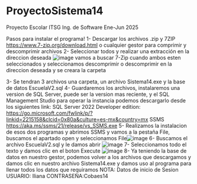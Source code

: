 # ProyectoSistema14
Proyecto Escolar ITSG Ing. de Software Ene-Jun 2025


Pasos para instalar el programa!
1- Descargar los archivos .zip y 7ZIP https://www.7-zip.org/download.html o cualquier gestor para comprimir y descomprimir archivos
2- Seleccionar todos y realizar una extracción en la direccion deseada ![image](https://github.com/user-attachments/assets/1e21c053-b9cd-48aa-b958-a20ca6b859df) 
vamos a buscar 7-Zip cuando ambos esten seleccionados y seleccionamos descomprimir o descomprimir en la direccion deseada y se creara la carpeta

3- Se tendran 3 archivos una carpeta, un archivo Sistema14.exe y la base de datos EscuelaV2.sql
4- Guardaremos los archivos, instalaremos una version de SQL Server, puede ser la version mas reciente, y el SQL Management Studio para operar la instancia
    podemos descargarlo desde los siguientes link:
    SQL Server 2022 Developer edition: https://go.microsoft.com/fwlink/p/?linkid=2215158&clcid=0x80a&culture=es-mx&country=mx
    SSMS https://aka.ms/ssms/21/release/vs_SSMS.exe
5- Realizamos la instalacion de esos dos programas y abrimos SSMS y vamos a la pestaña File, buscamos el apartado open y seleccionamos File![image](https://github.com/user-attachments/assets/f11bcf73-1d6e-4049-83b3-6248e08a313e)
6- Buscamos el archivo EscuelaV2.sql y le damos abrir ![image](https://github.com/user-attachments/assets/3bc0d7e0-b8c7-419d-be15-6beaeb60d87d)
7- Seleccionamos todo el texto y damos clic en el boton Execute ![image](https://github.com/user-attachments/assets/e85072be-7989-4b18-a76f-7180b75e6b79)
8- Ya teniendo la base de datos en nuestro gestor, podemos volver a los archivos que descargamos y damos clic en nuestro archivo Sistema14.exe y damos uso al programa para llenar todos los datos que requiramos
    NOTA: Datos de inicio de Sesion   USUARIO: Iliana  CONTRASEÑA:Cobaes14
